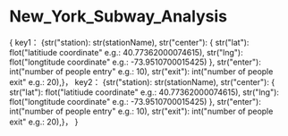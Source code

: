 # New_York_Subway_Analysis
 
{
    key1： {str("station): str(stationName), str("center"): { str("lat"): flot("latitiude coordinate" e.g.: 40.77362000074615), str("lng"): flot("longtitude coordinate" e.g.: -73.9510700015425) }, 
    str("enter"): int("number of people entry" e.g.: 10),
    str("exit"): int("number of people exit" e.g.: 20),}，
    key2： {str("station): str(stationName), str("center"): { str("lat"): flot("latitiude coordinate" e.g.: 40.77362000074615), str("lng"): flot("longtitude coordinate" e.g.: -73.9510700015425) }, 
    str("enter"): int("number of people entry" e.g.: 10),
    str("exit"): int("number of people exit" e.g.: 20),}，
}